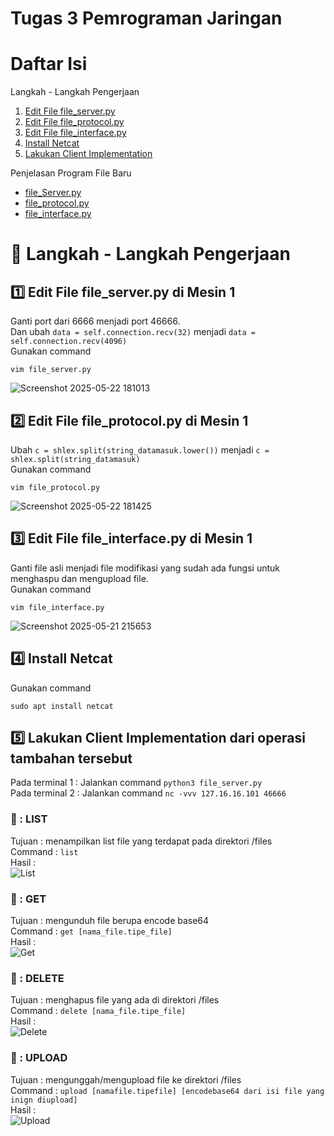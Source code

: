 # Tugas 3 Pemrograman Jaringan

# Daftar Isi
Langkah - Langkah Pengerjaan
1. [Edit File file_server.py]()
2. [Edit File file_protocol.py]()
3. [Edit File file_interface.py]()
4. [Install Netcat]()
5. [Lakukan Client Implementation]()

Penjelasan Program File Baru
- [file_Server.py]()
- [file_protocol.py]()
- [file_interface.py]()

# 🌳 Langkah - Langkah Pengerjaan 
## 1️⃣ Edit File file_server.py di Mesin 1
Ganti port dari 6666 menjadi port 46666. <br>
Dan ubah `data = self.connection.recv(32)` menjadi `data = self.connection.recv(4096)` <br>
Gunakan command 
```
vim file_server.py
```
![Screenshot 2025-05-22 181013](https://github.com/user-attachments/assets/59cd8a9d-8fd4-4a36-9cd0-b51326701245)

## 2️⃣ Edit File file_protocol.py di Mesin 1
Ubah `c = shlex.split(string_datamasuk.lower())` menjadi `c = shlex.split(string_datamasuk)` <br>
Gunakan command 
```
vim file_protocol.py
```
![Screenshot 2025-05-22 181425](https://github.com/user-attachments/assets/766d89ff-b725-47b4-9ef7-5a9fd4d15c32)

## 3️⃣ Edit File file_interface.py di Mesin 1
Ganti file asli menjadi file modifikasi yang sudah ada fungsi untuk menghaspu dan mengupload file.<br>
Gunakan command 
```
vim file_interface.py
```
![Screenshot 2025-05-21 215653](https://github.com/user-attachments/assets/cefc5ccc-6282-46c4-b705-f7e009c9f805)
## 4️⃣ Install Netcat
Gunakan command
```
sudo apt install netcat
```
## 5️⃣ Lakukan Client Implementation dari operasi tambahan tersebut
Pada terminal 1 : Jalankan command `python3 file_server.py` <br>
Pada terminal 2 : Jalankan command `nc -vvv 127.16.16.101 46666` <br>
### 🌴 : LIST
Tujuan : menampilkan list file yang terdapat pada direktori /files <br>
Command : ```list```<br>
Hasil : <br>
![List](https://github.com/user-attachments/assets/97bb8921-7873-41b3-ab27-765fe2795d12)
### 🌴 : GET 
Tujuan : mengunduh file berupa encode base64<br>
Command : ```get [nama_file.tipe_file]```<br>
Hasil : <br>
![Get](https://github.com/user-attachments/assets/136228ea-9cca-48a3-ae02-645af8f38e60)
### 🌴 : DELETE
Tujuan : menghapus file yang ada di direktori /files <br>
Command : ```delete [nama_file.tipe_file]```<br>
Hasil : <br>
![Delete](https://github.com/user-attachments/assets/2c0887bf-3e8a-44d5-8ad5-5bdecbb3de68)
### 🌴 : UPLOAD
Tujuan : mengunggah/mengupload file ke direktori /files<br>
Command : ```upload [namafile.tipefile] [encodebase64 dari isi file yang inign diupload]``` <br>
Hasil : <br>
![Upload](https://github.com/user-attachments/assets/9369f351-9a13-4525-8fad-0fe4f38e6f06)


